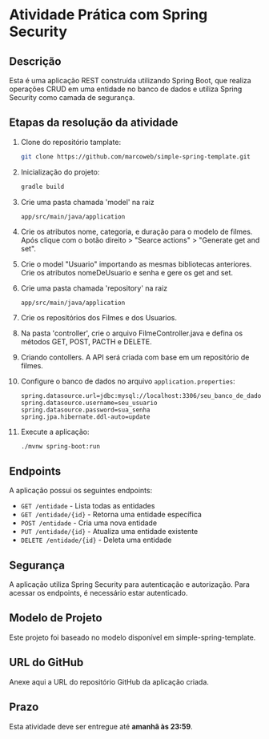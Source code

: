 # Atividade Prática com Spring Security

## Descrição
Esta é uma aplicação REST construída utilizando Spring Boot, que realiza operações CRUD em uma entidade no banco de dados e utiliza Spring Security como camada de segurança.

## Etapas da resolução da atividade
1. Clone do repositório tamplate:
    ```bash
    git clone https://github.com/marcoweb/simple-spring-template.git
    ```
2. Inicialização do projeto:
    ```bash
   gradle build
    ```

3. Crie uma pasta chamada 'model' na raiz 
    ```
    app/src/main/java/application
    ```

4. Crie os atributos nome, categoria, e duração para o modelo de filmes. Após clique com o botão direito > "Searce actions" > "Generate get and set".

5. Crie o model "Usuario" importando as mesmas bibliotecas anteriores. Crie os atributos nomeDeUsuario e senha e gere os get and set.

6. Crie uma pasta chamada 'repository' na raiz 
    ```
    app/src/main/java/application
    ```

7. Crie os repositórios dos Filmes e dos Usuarios.

8. Na pasta 'controller', crie o arquivo FilmeController.java e defina os métodos GET, POST, PACTH e DELETE.






3. Criando contollers. A API será criada com base em um repositório de filmes.



3. Configure o banco de dados no arquivo `application.properties`:
    ```properties
    spring.datasource.url=jdbc:mysql://localhost:3306/seu_banco_de_dados
    spring.datasource.username=seu_usuario
    spring.datasource.password=sua_senha
    spring.jpa.hibernate.ddl-auto=update
    ```
4. Execute a aplicação:
    ```bash
    ./mvnw spring-boot:run
    ```

## Endpoints
A aplicação possui os seguintes endpoints:
- `GET /entidade` - Lista todas as entidades
- `GET /entidade/{id}` - Retorna uma entidade específica
- `POST /entidade` - Cria uma nova entidade
- `PUT /entidade/{id}` - Atualiza uma entidade existente
- `DELETE /entidade/{id}` - Deleta uma entidade

## Segurança
A aplicação utiliza Spring Security para autenticação e autorização. Para acessar os endpoints, é necessário estar autenticado.

## Modelo de Projeto
Este projeto foi baseado no modelo disponível em simple-spring-template.

## URL do GitHub
Anexe aqui a URL do repositório GitHub da aplicação criada.

## Prazo
Esta atividade deve ser entregue até **amanhã às 23:59**.

